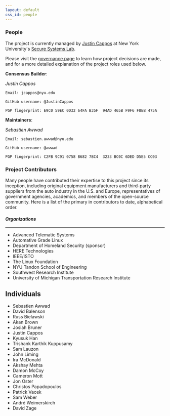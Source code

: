 ```yaml
---
layout: default
css_id: people
---
```


### People

The project is currently managed by [Justin
Cappos](https://ssl.engineering.nyu.edu/personalpages/jcappos/) at New York
University's [Secure Systems
Lab](https://ssl.engineering.nyu.edu/).

Please visit the [governance
page](https://github.com/awwad/awwad.github.io/blob/master/governance.md)
to learn how project decisions are made, and for a more detailed explanation
of the project roles used below.


**Consensus Builder**:

  *Justin Cappos*

    Email: jcappos@nyu.edu

    GitHub username: @JustinCappos

    PGP fingerprint: E9C0 59EC 0D32 64FA B35F  94AD 465B F9F6 F8EB 475A

**Maintainers**:

  *Sebastien Awwad*

    Email: sebastien.awwad@nyu.edu

    GitHub username: @awwad

    PGP fingerprint: C2FB 9C91 0758 B682 7BC4  3233 BC0C 6DED D5E5 CC03


### Project Contributors  

Many people have contributed their expertise to this
project since its inception, including original equipment manufacturers and
third-party suppliers from the auto industry in the U.S. and Europe, representatives
of government agencies, academics, and members of the open-source community.
Here is a list of the primary in contributors to date, alphabetical order.

#### *Organizations*
-------------
* Advanced Telematic Systems
* Automative Grade Linux
* Department of Homeland Security (sponsor)
* HERE Technologies
* IEEE/ISTO
* The Linux Foundation
* NYU Tandon School of Engineering
* Southwest Research Institute
* University of Michigan Transportation Research Institute

Individuals
-------------
* Sebastien Awwad
* David Balenson
* Russ Bielawski
* Akan Brown
* Josiah Bruner
* Justin Cappos
* Kyusuk Han
* Trishank Karthik Kuppusamy
* Sam Lauzon
* John Liming
* Ira McDonald
* Akshay Mehta
* Damon McCoy
* Cameron Mott
* Jon Oster
* Christos Papadopoulos
* Patrick Vacek
* Sam Weber
* André Weimerskirch
* David Zage
